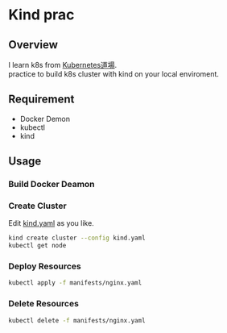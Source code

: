 # Kind prac

## Overview
I learn k8s from [Kubernetes道場](https://cstoku.dev/posts/2018/k8sdojo-01/).  
practice to build k8s cluster with kind on your local enviroment.  

## Requirement

- Docker Demon
- kubectl
- kind

## Usage


### Build Docker Deamon


### Create Cluster

Edit [kind.yaml](kind.yaml) as you like.
```sh
kind create cluster --config kind.yaml
kubectl get node
```

### Deploy Resources
```sh
kubectl apply -f manifests/nginx.yaml
```

### Delete Resources
```sh
kubectl delete -f manifests/nginx.yaml
```
